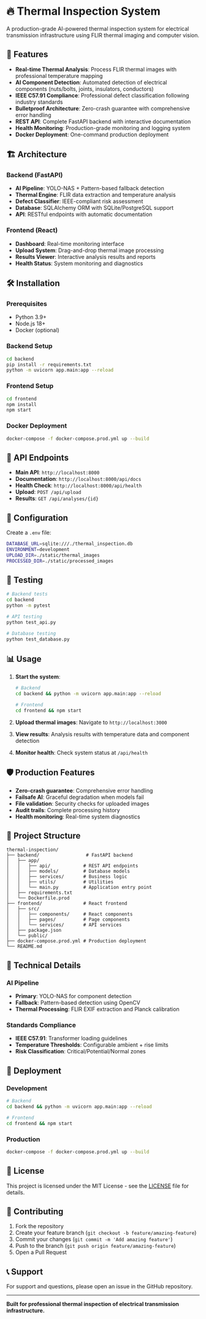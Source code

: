 # 🔥 Thermal Inspection System

A production-grade AI-powered thermal inspection system for electrical transmission infrastructure using FLIR thermal imaging and computer vision.

## 🚀 Features

- **Real-time Thermal Analysis**: Process FLIR thermal images with professional temperature mapping
- **AI Component Detection**: Automated detection of electrical components (nuts/bolts, joints, insulators, conductors)
- **IEEE C57.91 Compliance**: Professional defect classification following industry standards
- **Bulletproof Architecture**: Zero-crash guarantee with comprehensive error handling
- **REST API**: Complete FastAPI backend with interactive documentation
- **Health Monitoring**: Production-grade monitoring and logging system
- **Docker Deployment**: One-command production deployment

## 🏗️ Architecture

### Backend (FastAPI)
- **AI Pipeline**: YOLO-NAS + Pattern-based fallback detection
- **Thermal Engine**: FLIR data extraction and temperature analysis
- **Defect Classifier**: IEEE-compliant risk assessment
- **Database**: SQLAlchemy ORM with SQLite/PostgreSQL support
- **API**: RESTful endpoints with automatic documentation

### Frontend (React)
- **Dashboard**: Real-time monitoring interface
- **Upload System**: Drag-and-drop thermal image processing
- **Results Viewer**: Interactive analysis results and reports
- **Health Status**: System monitoring and diagnostics

## 🛠️ Installation

### Prerequisites
- Python 3.9+
- Node.js 18+
- Docker (optional)

### Backend Setup
```bash
cd backend
pip install -r requirements.txt
python -m uvicorn app.main:app --reload
```

### Frontend Setup
```bash
cd frontend
npm install
npm start
```

### Docker Deployment
```bash
docker-compose -f docker-compose.prod.yml up --build
```

## 📡 API Endpoints

- **Main API**: `http://localhost:8000`
- **Documentation**: `http://localhost:8000/api/docs`
- **Health Check**: `http://localhost:8000/api/health`
- **Upload**: `POST /api/upload`
- **Results**: `GET /api/analyses/{id}`

## 🔧 Configuration

Create a `.env` file:
```bash
DATABASE_URL=sqlite:///./thermal_inspection.db
ENVIRONMENT=development
UPLOAD_DIR=./static/thermal_images
PROCESSED_DIR=./static/processed_images
```

## 🧪 Testing

```bash
# Backend tests
cd backend
python -m pytest

# API testing
python test_api.py

# Database testing
python test_database.py
```

## 📊 Usage

1. **Start the system**:
   ```bash
   # Backend
   cd backend && python -m uvicorn app.main:app --reload
   
   # Frontend
   cd frontend && npm start
   ```

2. **Upload thermal images**: Navigate to `http://localhost:3000`

3. **View results**: Analysis results with temperature data and component detection

4. **Monitor health**: Check system status at `/api/health`

## 🛡️ Production Features

- **Zero-crash guarantee**: Comprehensive error handling
- **Failsafe AI**: Graceful degradation when models fail
- **File validation**: Security checks for uploaded images
- **Audit trails**: Complete processing history
- **Health monitoring**: Real-time system diagnostics

## 📁 Project Structure

```
thermal-inspection/
├── backend/                 # FastAPI backend
│   ├── app/
│   │   ├── api/            # REST API endpoints
│   │   ├── models/         # Database models
│   │   ├── services/       # Business logic
│   │   ├── utils/          # Utilities
│   │   └── main.py         # Application entry point
│   ├── requirements.txt
│   └── Dockerfile.prod
├── frontend/               # React frontend
│   ├── src/
│   │   ├── components/     # React components
│   │   ├── pages/          # Page components
│   │   └── services/       # API services
│   ├── package.json
│   └── public/
├── docker-compose.prod.yml # Production deployment
└── README.md
```

## 🔬 Technical Details

### AI Pipeline
- **Primary**: YOLO-NAS for component detection
- **Fallback**: Pattern-based detection using OpenCV
- **Thermal Processing**: FLIR EXIF extraction and Planck calibration

### Standards Compliance
- **IEEE C57.91**: Transformer loading guidelines
- **Temperature Thresholds**: Configurable ambient + rise limits
- **Risk Classification**: Critical/Potential/Normal zones

## 🚀 Deployment

### Development
```bash
# Backend
cd backend && python -m uvicorn app.main:app --reload

# Frontend  
cd frontend && npm start
```

### Production
```bash
docker-compose -f docker-compose.prod.yml up --build
```

## 📝 License

This project is licensed under the MIT License - see the [LICENSE](LICENSE) file for details.

## 🤝 Contributing

1. Fork the repository
2. Create your feature branch (`git checkout -b feature/amazing-feature`)
3. Commit your changes (`git commit -m 'Add amazing feature'`)
4. Push to the branch (`git push origin feature/amazing-feature`)
5. Open a Pull Request

## 📞 Support

For support and questions, please open an issue in the GitHub repository.

---

**Built for professional thermal inspection of electrical transmission infrastructure.** 